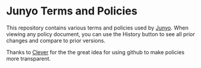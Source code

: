 Junyo Terms and Policies
========================

This repository contains various terms and policies used by 
[Junyo](http://junyo.com). When viewing any policy document, you can
use the History button to see all prior changes and compare
to prior versions.

Thanks to [Clever](https://github.com/clever/policies) for the the great idea
for using github to make policies more transparent.
